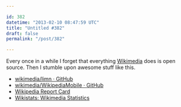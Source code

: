 ```yaml
---

id: 382
datetime: "2013-02-10 08:47:59 UTC"
title: "Untitled #382"
draft: false
permalink: "/post/382"

---
```


Every once in a while I forget that everything [Wikimedia](https://www.wikimedia.org/) does is open source. Then I stumble upon awesome stuff like this. 

 
 * [wikimedia/limn · GitHub](https://github.com/wikimedia/limn)
 * [wikimedia/WikipediaMobile · GitHub](https://web.archive.org/web/20160510221558/https://github.com/wikimedia/WikipediaMobile)
 * [Wikipedia Report Card](http://reportcard.wmflabs.org/)
 * [Wikistats: Wikimedia Statistics](https://stats.wikimedia.org/)



